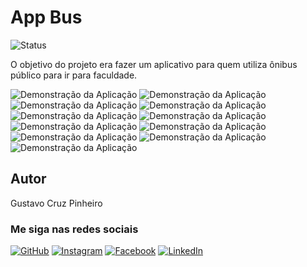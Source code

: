 # App Bus

![Status](http://img.shields.io/static/v1?label=Status&message=Decrepted&color=yellow&style=for-the-badge)

O objetivo do projeto era fazer um aplicativo para quem utiliza ônibus público para ir para faculdade.

![Demonstração da Aplicação](./demo.png)
![Demonstração da Aplicação](./demo1.png)
![Demonstração da Aplicação](./demo2.png)
![Demonstração da Aplicação](./demo3.png)
![Demonstração da Aplicação](./demo4.png)
![Demonstração da Aplicação](./demo5.png)
![Demonstração da Aplicação](./demo6.png)
![Demonstração da Aplicação](./demo7.png)
![Demonstração da Aplicação](./demo8.png)
![Demonstração da Aplicação](./demo9.png)
![Demonstração da Aplicação](./demo10.png)

## Autor

Gustavo Cruz Pinheiro

### Me siga nas redes sociais

<a href="https://github.com/Gustavo-Cruz-Pinheiro">![GitHub](https://img.shields.io/badge/github-%23121011.svg?style=for-the-badge&logo=github&logoColor=white)</a>
<a href="https://www.instagram.com/gusttavo.cruz_">![Instagram](https://img.shields.io/badge/Instagram-%23E4405F.svg?style=for-the-badge&logo=Instagram&logoColor=white)</a>
<a href="https://www.facebook.com/gustavocruzpinheiro">![Facebook](https://img.shields.io/badge/Facebook-%231877F2.svg?style=for-the-badge&logo=Facebook&logoColor=white)</a>
<a href="https://www.linkedin.com/in/gustavo-cruz-pinheiro-61b852217/">![LinkedIn](https://img.shields.io/badge/linkedin-%230077B5.svg?style=for-the-badge&logo=linkedin&logoColor=white)</a>
